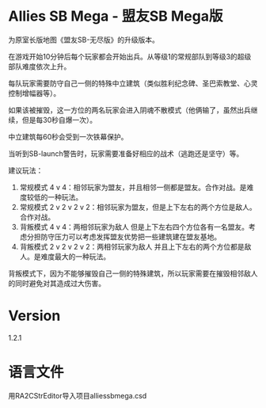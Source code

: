 # Allies SB Mega - 盟友SB Mega版
为原室长版地图《盟友SB-无尽版》的升级版本。

在游戏开始10分钟后每个玩家都会开始出兵。从等级1的常规部队到等级3的超级部队难度依次上升。

每队玩家需要防守自己一侧的特殊中立建筑（类似胜利纪念碑、圣巴索教堂、心灵控制增幅器等）。

如果该被摧毁，这一方位的两名玩家会进入阴魂不散模式（他俩输了，虽然出兵继续，但是每30秒自爆一次）。

中立建筑每60秒会受到一次铁幕保护。

当听到SB-launch警告时，玩家需要准备好相应的战术（逃跑还是坚守）等。

建议玩法：

1. 常规模式 4 v 4：相邻玩家为盟友，并且相邻一侧都是盟友。合作对战。是难度较低的一种玩法。
2. 常规模式 2 v 2 v 2 v 2：相邻玩家为盟友，但是上下左右的两个方位是敌人。合作对战。
3. 背叛模式 4 v 4：两相邻玩家为敌人 但是上下左右四个方位各有一名盟友。考虑分担防守压力可以考虑发挥盟友优势把一些建筑建在盟友基地。
4. 背叛模式 2 v 2 v 2 v 2：两相邻玩家为敌人 并且上下左右的两个方位都是敌人。是难度最大的一种玩法。

背叛模式下，因为不能够摧毁自己一侧的特殊建筑，所以玩家需要在摧毁相邻敌人的同时避免对其造成过大伤害。

# Version
1.2.1

# 语言文件
用RA2CStrEditor导入项目alliessbmega.csd
